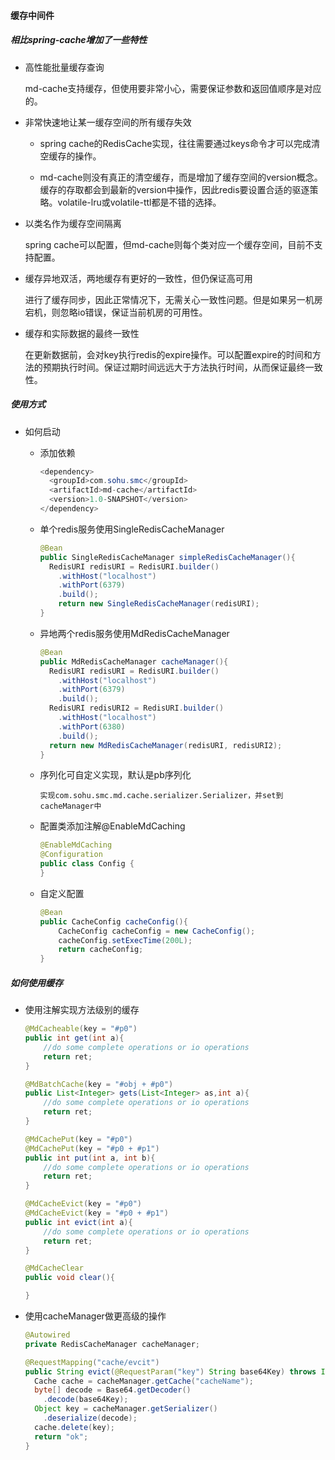 #### 缓存中间件

##### 相比spring-cache增加了一些特性

* 高性能批量缓存查询

    md-cache支持缓存，但使用要非常小心，需要保证参数和返回值顺序是对应的。

* 非常快速地让某一缓存空间的所有缓存失效

  * spring cache的RedisCache实现，往往需要通过keys命令才可以完成清空缓存的操作。

  * md-cache则没有真正的清空缓存，而是增加了缓存空间的version概念。缓存的存取都会到最新的version中操作，因此redis要设置合适的驱逐策略。volatile-lru或volatile-ttl都是不错的选择。

* 以类名作为缓存空间隔离

    spring cache可以配置，但md-cache则每个类对应一个缓存空间，目前不支持配置。

* 缓存异地双活，两地缓存有更好的一致性，但仍保证高可用

    进行了缓存同步，因此正常情况下，无需关心一致性问题。但是如果另一机房宕机，则忽略io错误，保证当前机房的可用性。

* 缓存和实际数据的最终一致性

    在更新数据前，会对key执行redis的expire操作。可以配置expire的时间和方法的预期执行时间。保证过期时间远远大于方法执行时间，从而保证最终一致性。

  

##### 使用方式

* 如何启动

  * 添加依赖

    ```java
    <dependency>
      <groupId>com.sohu.smc</groupId>
      <artifactId>md-cache</artifactId>
      <version>1.0-SNAPSHOT</version>
    </dependency>
    ```

  * 单个redis服务使用SingleRedisCacheManager

    ```java
    @Bean
    public SingleRedisCacheManager simpleRedisCacheManager(){
      RedisURI redisURI = RedisURI.builder()
        .withHost("localhost")
        .withPort(6379)
        .build();
    	return new SingleRedisCacheManager(redisURI);
    }
    ```

  * 异地两个redis服务使用MdRedisCacheManager

    ```java
    @Bean
    public MdRedisCacheManager cacheManager(){
      RedisURI redisURI = RedisURI.builder()
        .withHost("localhost")
        .withPort(6379)
        .build();
      RedisURI redisURI2 = RedisURI.builder()
        .withHost("localhost")
        .withPort(6380)
        .build();
      return new MdRedisCacheManager(redisURI, redisURI2);
    }
    ```

  * 序列化可自定义实现，默认是pb序列化

        实现com.sohu.smc.md.cache.serializer.Serializer，并set到cacheManager中

  * 配置类添加注解@EnableMdCaching

    ```java
    @EnableMdCaching
    @Configuration
    public class Config {
    }
    ```

  * 自定义配置

    ```java
    @Bean
    public CacheConfig cacheConfig(){
        CacheConfig cacheConfig = new CacheConfig();
        cacheConfig.setExecTime(200L);
        return cacheConfig;
    }
    ```

##### 如何使用缓存

* 使用注解实现方法级别的缓存

  ```java
  @MdCacheable(key = "#p0")
  public int get(int a){
      //do some complete operations or io operations
      return ret;
  }
  
  @MdBatchCache(key = "#obj + #p0")
  public List<Integer> gets(List<Integer> as,int a){
      //do some complete operations or io operations
      return ret;
  }
  
  @MdCachePut(key = "#p0")
  @MdCachePut(key = "#p0 + #p1")
  public int put(int a, int b){
      //do some complete operations or io operations
      return ret;
  }
  
  @MdCacheEvict(key = "#p0")
  @MdCacheEvict(key = "#p0 + #p1")
  public int evict(int a){
      //do some complete operations or io operations
      return ret;
  }
  
  @MdCacheClear
  public void clear(){
  
  }
  ```

  

* 使用cacheManager做更高级的操作

  ```java
  @Autowired
  private RedisCacheManager cacheManager;
  
  @RequestMapping("cache/evcit")
  public String evict(@RequestParam("key") String base64Key) throws InterruptedException {
    Cache cache = cacheManager.getCache("cacheName");
    byte[] decode = Base64.getDecoder()
      .decode(base64Key);
    Object key = cacheManager.getSerializer()
      .deserialize(decode);
    cache.delete(key);
    return "ok";
  }
  ```